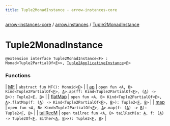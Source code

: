 ```yaml
---
title: Tuple2MonadInstance - arrow-instances-core
---
```


[arrow-instances-core](../../index.html) / [arrow.instances](../index.html) / [Tuple2MonadInstance](./index.html)

# Tuple2MonadInstance

`@extension interface Tuple2MonadInstance<F> : Monad<Tuple2PartialOf<`[`F`](index.html#F)`>>, `[`Tuple2ApplicativeInstance`](../-tuple2-applicative-instance/index.html)`<`[`F`](index.html#F)`>`

### Functions

| [MF](-m-f.html) | `abstract fun MF(): Monoid<`[`F`](index.html#F)`>` |
| [ap](ap.html) | `open fun <A, B> Kind<Tuple2PartialOf<`[`F`](index.html#F)`>, `[`A`](ap.html#A)`>.ap(ff: Kind<Tuple2PartialOf<`[`F`](index.html#F)`>, (`[`A`](ap.html#A)`) -> `[`B`](ap.html#B)`>): Tuple2<`[`F`](index.html#F)`, `[`B`](ap.html#B)`>` |
| [flatMap](flat-map.html) | `open fun <A, B> Kind<Tuple2PartialOf<`[`F`](index.html#F)`>, `[`A`](flat-map.html#A)`>.flatMap(f: (`[`A`](flat-map.html#A)`) -> Kind<Tuple2PartialOf<`[`F`](index.html#F)`>, `[`B`](flat-map.html#B)`>): Tuple2<`[`F`](index.html#F)`, `[`B`](flat-map.html#B)`>` |
| [map](map.html) | `open fun <A, B> Kind<Tuple2PartialOf<`[`F`](index.html#F)`>, `[`A`](map.html#A)`>.map(f: (`[`A`](map.html#A)`) -> `[`B`](map.html#B)`): Tuple2<`[`F`](index.html#F)`, `[`B`](map.html#B)`>` |
| [tailRecM](tail-rec-m.html) | `open tailrec fun <A, B> tailRecM(a: `[`A`](tail-rec-m.html#A)`, f: (`[`A`](tail-rec-m.html#A)`) -> Tuple2Of<`[`F`](index.html#F)`, Either<`[`A`](tail-rec-m.html#A)`, `[`B`](tail-rec-m.html#B)`>>): Tuple2<`[`F`](index.html#F)`, `[`B`](tail-rec-m.html#B)`>` |

